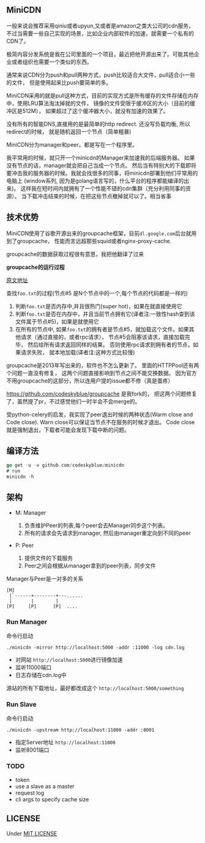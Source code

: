 ## MiniCDN
一般来说会推荐采用qiniu或者upyun,又或者是amazon之类大公司的cdn服务，
不过当需要一些自己实现的场景，比如企业内部软件的加速，就需要一个私有的CDN了。

极简内容分发系统是我在公司里面的一个项目，最近把他开源出来了。可能其他企业或者组织也需要一个类似的东西。

通常来说CDN分为push和pull两种方式，push比较适合大文件，pull适合小一些的文件，
但是使用起来比push要简单的多。

MiniCDN采用的就是pull这种方式，目前的实现方式是所有缓存的文件存储在内存中，使用LRU算法淘汰掉就的文件，
镜像的文件受限于缓冲区的大小（目前的缓冲区是512M）， 如果超过了这个缓冲器大小，就没有加速的效果了。

没有所有的智能DNS,直接用的是最简单的http redirect. 还没写负载均衡, 
所以redirect的时候， 就是随机返回一个节点（简单粗暴)

MiniCDN分为manager和peer。都是写在一个程序里。

我平常用的时候，就只开一个minicdn的Manager来加速我的后端服务器。
如果没有节点的话，manager就会把自己当成一个节点。
然后当有特别大的下载即将要冲击我的服务器的时候。我就会找很多的同事，将minicdn部署到他们平常用的电脑上
(window系列, 因为是golang语言写的，什么平台的程序都能编译的出来)。
这样我在短时间内就拥有了一个性能不错的cdn集群（充分利用同事的资源）。
当下载冲击结束的时候，在把这些节点撤掉就可以了。相当省事

## 技术优势
MiniCDN使用了谷歌开源出来的groupcache框架，目前`dl.google.com`后台就用到了groupcache，
性能而言远超那些squid或者nginx-proxy-cache.

groupcache的数据获取过程很有意思，我把他翻译了过来

**groupcache的运行过程**

[原文地址](https://github.com/golang/groupcache#loading-process)

查找`foo.txt`的过程(节点#5 是N个节点中的一个,每个节点的代码都是一样的)

1. 判断`foo.txt`是否内存中,并且很热门(super hot)，如果在就直接使用它
2. 判断`foo.txt`是否在内存中，并且当前节点拥有它(译者注:一致性hash查到该文件属于节点#5)，如果是就使用它
3. 在所有的节点中, 如果`foo.txt`的拥有者是节点#5，就加载这个文件。如果其他请求（通过直接的，或者rpc请求），
   节点#5会阻塞该请求，直接加载完毕， 然后给所有请求返回同样的结果。
   否则使用rpc请求到拥有者的节点，如果请求失败， 就本地加载(译者注:这种方式比较慢)

groupcache是2013年写出来的，软件也不怎么更新了。
里面的HTTPPool还有两个问题一直没有修复， 这两个问题直接影响到节点之间不能交换数据。 
因为官方不用groupcache的这部分，所以连用户提的issue都不修（真是蛋疼）

<https://github.com/codeskyblue/groupcache> 是我fork的，
把这两个问题修复了，虽然提了pr，不过感觉他们一时半会不会merge的。

受python-celery的启发，我实现了peer退出时候的两种状态(Warm close and Code close). 
Warn close可以保证当节点不在服务的时候才退出。
Code close就是强制退出，下载者可能会发现下载中断的问题。

## 编译方法
```go
go get -u -v github.com/codeskyblue/minicdn
# run
minicdn -h
```

## 架构

* M: Manager
	
	1. 负责维护Peer的列表,每个peer会去Manager同步这个列表。
	2. 所有的请求会先请求到manager, 然后由manager重定向到不同的peer

* P: Peer

	1. 提供文件的下载服务
	2. Peer之间会根据从manager拿到的peer列表，同步文件

Manager与Peer是一对多的关系

```
[M]
 |`------+--------+---......
 |       |        |
[P]     [P]      [P]  ....
```


### Run Manager
命令行启动

```shell
./minicdn -mirror http://localhost:5000 -addr :11000 -log cdn.log
```

* 对网站 `http://localhost:5000`进行镜像加速
* 监听11000端口
* 日志存储在cdn.log中

源站的所有下载地址，最好都改成这个 `http://localhost:5000/something`

### Run Slave
命令行启动

```shell
./minicdn -upstream http://localhost:11000 -addr :8001
```

* 指定Server地址 `http://localhost:11000`
* 监听8001端口

### TODO
* token
* use a slave as a master
* request log
* cli args to specify cache size

## LICENSE
Under [MIT LICENSE](LICENSE)
